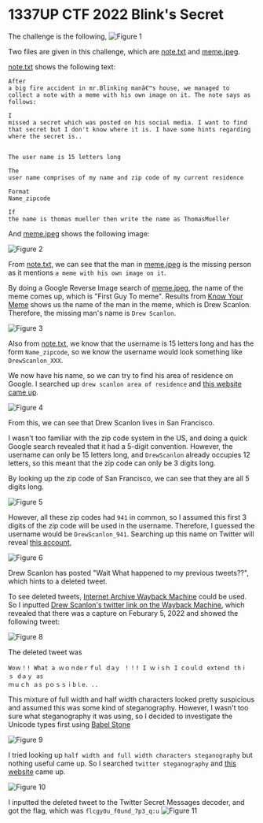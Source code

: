 # 1337UP CTF 2022 Blink's Secret
The challenge is the following,
![Figure 1](img/challenge.png) 

Two files are given in this challenge, which are [note.txt](./note.txt) and [meme.jpeg](./meme.jpeg).

[note.txt](./note.txt) shows the following text:

```
After
a big fire accident in mr.Blinking manâ€™s house, we managed to collect a note with a meme with his own image on it. The note says as follows:

I
missed a secret which was posted on his social media. I want to find that secret but I don't know where it is. I have some hints regarding where the secret is..


The user name is 15 letters long

The
user name comprises of my name and zip code of my current residence

Format
Name_zipcode

If
the name is thomas mueller then write the name as ThomasMueller
```

And [meme.jpeg](./meme.jpeg) shows the following image:


![Figure 2](meme.jpeg) 


From [note.txt](./note.txt), we can see that the man in [meme.jpeg](./meme.jpeg) is the missing person as it mentions `a meme with his own image on it`. 

By doing a Google Reverse Image search of [meme.jpeg](./meme.jpeg), the name of the meme comes up, which is "First Guy To meme". Results from [Know Your Meme](https://knowyourmeme.com/editorials/collections/drew-scanlon-reaction-comes-back-in-first-guy-to-memes) shows us the name of the man in the meme, which is Drew Scanlon. Therefore, the missing man's name is `Drew Scanlon`. 

![Figure 3](img/drew.png) 


Also from [note.txt](./note.txt), we know that the username is 15 letters long and has the form `Name_zipcode`, so we know the username would look something like  `DrewScanlon_XXX`.

We now have his name, so we can try to find his area of residence on Google. I searched up `drew scanlon area of residence` and [this website came up](https://sfist.com/2017/02/23/san_francisco_white_guy_becomes_mem/).

![Figure 4](img/sf.png) 

From this, we can see that Drew Scanlon lives in San Francisco. 

I wasn't too familiar with the zip code system in the US, and doing a quick Google search revealed that it had a 5-digit convention. However, the username can only be 15 letters long, and `DrewScanlon` already occupies 12 letters, so this meant that the zip code can only be 3 digits long. 

By looking up the zip code of San Francisco, we can see that they are all 5 digits long. 

![Figure 5](img/sfzip.png) 

However, all these zip codes had `941` in common, so I assumed this first 3 digits of the zip code will be used in the username. Therefore, I guessed the username would be `DrewScanlon_941`. Searching up this name on Twitter will reveal [this account](https://twitter.com/DrewScanlon_941),

![Figure 6](img/twitter.png) 

Drew Scanlon has posted "Wait What happened to my previous tweets??", which hints to a deleted tweet. 

To see deleted tweets, [Internet Archive Wayback Machine](https://archive.org/web/) could be used. So I inputted [Drew Scanlon's twitter link on the Wayback Machine](http://web.archive.org/web/20220205061333/https://twitter.com/DrewScanlon_941), which revealed that there was a capture on Feburary 5, 2022 and showed the following tweet:

![Figure 8](img/wayback.png) 

The deleted tweet was
```
Woｗ！! What a ｗｏｎdeｒｆul ｄaｙ ！！! І ｗｉsｈ I cｏulｄ eхtenｄ thｉｓ dａｙ as
ｍｕｃh ａs pｏｓｓｉbｌe．..
```
This mixture of full width and half width characters looked pretty suspicious and assumed this was some kind of steganography. However, I wasn't too sure what steganography it was using, so I decided to investigate the Unicode types first using [Babel Stone](https://www.babelstone.co.uk/Unicode/whatisit.html)

![Figure 9](img/unicode.png) 


I tried looking up `half width and full width characters steganography` but nothing useful came up. So I searched `twitter steganography` and [this website](https://holloway.nz/steg/) came up.

![Figure 10](img/steg.png) 


I inputted the deleted tweet to the Twitter Secret Messages decoder, and got the flag, which was `flcgy0u_f0und_7p3_q:u`
![Figure 11](img/stegflag.png)
